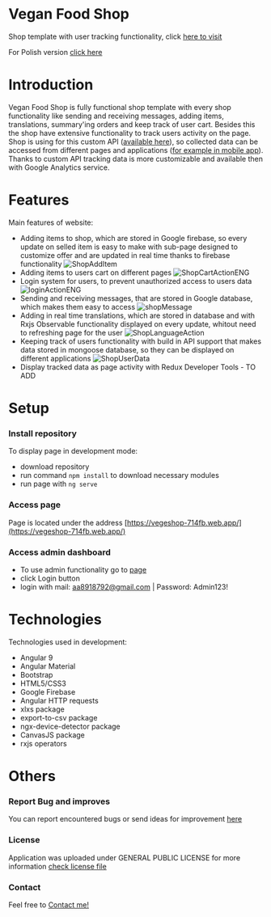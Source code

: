 # Vegan Food Shop
Shop template with user tracking functionality, click [here to visit](https://vegeshop-714fb.web.app/)

For Polish version [click here](https://github.com/TomaszOrpik/Vegan-Food-Shop/blob/master/READMEPL.md)
 
# Introduction

Vegan Food Shop is fully functional shop template with every shop functionality like sending and receiving messages, adding items, translations, summary'ing orders and keep track of user cart. Besides this the shop have extensive functionality to track users activity on the page. Shop is using for this custom API ([available here](https://github.com/TomaszOrpik/MonitorApi_Nodejs)), so collected data can be accessed from different pages and applications ([for example in mobile app](https://github.com/TomaszOrpik/VeganFoodShopMonitorApp)). Thanks to custom API tracking data is more customizable and available then with Google Analytics service. 

# Features

Main features of website:
* Adding items to shop, which are stored in Google firebase, so every update on selled item is easy to make with sub-page designed to customize offer and are updated in real time thanks to firebase functionality
![ShopAddItem](https://user-images.githubusercontent.com/54088860/93720208-e33ffe00-fb87-11ea-880c-ffff36ac9751.jpg)
* Adding items to users cart on different pages
![ShopCartActionENG](https://user-images.githubusercontent.com/54088860/93720364-cce67200-fb88-11ea-850d-916e42758f6e.gif)
* Login system for users, to prevent unauthorized access to users data
![loginActionENG](https://user-images.githubusercontent.com/54088860/93720370-d66fda00-fb88-11ea-9378-53459e6dc812.gif)
* Sending and receiving messages, that are stored in Google database, which makes them easy to access
![shopMessage](https://user-images.githubusercontent.com/54088860/93720161-98be8180-fb87-11ea-918e-c617d4d9294a.jpg)
* Adding in real time translations, which are stored in database and with Rxjs Observable functionality displayed on every update, whitout need to refreshing page for the user
![ShopLanguageAction](https://user-images.githubusercontent.com/54088860/93720229-ff439f80-fb87-11ea-8181-d6d6960e4200.gif)
* Keeping track of users functionality with build in API support that makes data stored in mongoose database, so they can be displayed on different applications
![ShopUserData](https://user-images.githubusercontent.com/54088860/93720236-0a96cb00-fb88-11ea-8062-f10b092573a2.jpg)
* Display tracked data as page activity with Redux Developer Tools - TO ADD

# Setup

### Install repository
To display page in development mode:
* download repository 
* run command `npm install` to download necessary modules
* run page with `ng serve`

### Access page
Page is located under the address [https://vegeshop-714fb.web.app/](https://vegeshop-714fb.web.app/)

### Access admin dashboard
* To use admin functionality go to [page](https://vegeshop-714fb.web.app/)
* click Login button
* login with mail: 
aa8918792@gmail.com | Password: Admin123!

# Technologies

Technologies used in development:
* Angular 9
* Angular Material
* Bootstrap
* HTML5/CSS3
* Google Firebase
* Angular HTTP requests
* xlxs package
* export-to-csv package
* ngx-device-detector package
* CanvasJS package
* rxjs operators

# Others
### Report Bug and improves

You can report encountered bugs or send ideas for improvement [here](https://github.com/TomaszOrpik/Vegan-Food-Shop/issues/new)

### License

Application was uploaded under GENERAL PUBLIC LICENSE for more information [check license file](https://github.com/TomaszOrpik/Vegan-Food-Shop/blob/master/LICENSE)

### Contact

Feel free to [Contact me!](https://github.com/TomaszOrpik)
